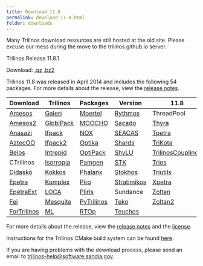 ```yaml
---
title: Download 11.8
permalink: download-11-8.html
folder: downloads
---
```


Many Trilinos download resources are still hosted at the old site. Please excuse our mess during the move to the trilinos.github.io server.

Trilinos Release 11.8.1

Download: [.gz](http://trilinos.org/oldsite/download/login.html?tid=tr11081gz) [.bz2](http://trilinos.org/oldsite/download/login.html?tid=tr11081bz2)

Trilinos 11.8 was released in April 2014 and includes the following 54 packages. For more details about the release, view the [release notes](http://trilinos.org/oldsite/release_notes-11.8.html).

Download  | Trilinos | Packages | Version | 11.8
------ | ------ | ------ | -------- | ----------
[Amesos](/packages/amesos/ "Amesos") | [Galeri](http://trilinos.org/packages/galeri/ "Galeri") | [Moertel](http://trilinos.org/packages/moertel/ "Moertel") | [Rythmos](http://trilinos.org/packages/rythmos/ "Rythmos") | ThreadPool
[Amesos2](http://trilinos.org/packages/amesos2/ "Amesos2") | [GlobiPack](http://trilinos.org/packages/globipack/ "GlobiPack") | [MOOCHO](http://trilinos.org/packages/moocho/ "MOOCHO") | [Sacado](http://trilinos.org/packages/sacado/ "Sacado") | [Thyra](http://trilinos.org/packages/thyra/ "Thyra")
[Anasazi](http://trilinos.org/packages/anasazi/ "Anasazi") | [Ifpack](http://trilinos.org/packages/ifpack/ "IFPACK") | [NOX](http://trilinos.org/packages/nox-and-loca/ "NOX and LOCA") | [SEACAS](http://trilinos.sandia.gov/packages/seacas) | [Tpetra](http://trilinos.org/packages/tpetra/ "Tpetra")
[AztecOO](http://trilinos.org/packages/aztecoo/ "AztecOO") | [Ifpack2](http://trilinos.org/packages/ifpack2/ "Ifpack2") | [Optika](http://trilinos.org/packages/optika/ "Optika") | [Shards](http://trilinos.org/packages/shards/ "Shards") | [TriKota](http://trilinos.org/packages/trikota/ "TriKota")
[Belos](http://trilinos.org/packages/belos/ "Belos") | [Intrepid](http://trilinos.org/packages/intrepid/ "Intrepid") | [OptiPack](http://trilinos.org/packages/optipack/ "OptiPack") | [ShyLU](http://trilinos.org/packages/shylu/ "ShyLU") | [TrilinosCouplings](http://trilinos.org/packages/trilinos-couplings/ "Trilinos Couplings")
CTrilinos | [Isorropia](http://trilinos.org/packages/isorropia/ "Isorropia") | [Pamgen](http://trilinos.org/packages/pamgen/ "PAMGEN") | [STK](http://trilinos.org/packages/stk/ "STK") | [Trios](http://trilinos.org/packages/trios/ "Trios")
[Didasko](http://trilinos.org/packages/didasko/ "Didasko") | [Kokkos](http://trilinos.org/packages/kokkos/ "Kokkos") | [Phalanx](http://trilinos.org/packages/phalanx/ "Phalanx") | [Stokhos](http://trilinos.org/packages/stokhos/ "Stokhos") | [Triutils](http://trilinos.org/packages/triutils/ "TriUtils")
[Epetra](http://trilinos.org/packages/epetra/ "Epetra") | [Komplex](http://trilinos.org/packages/komplex/ "Komplex") | [Piro](http://trilinos.org/packages/piro/ "Piro") | [Stratimikos](http://trilinos.org/packages/stratimikos/ "Strotimikos") | [Xpetra](http://trilinos.org/packages/xpetra/ "Xpetra")
[EpetraExt](http://trilinos.org/packages/epetraext/ "EpetraExt") | [LOCA](http://trilinos.org/packages/nox-and-loca/ "NOX and LOCA") | [Pliris](http://trilinos.org/packages/pliris/ "Pliris") | Sundance | [Zoltan](http://trilinos.org/packages/zoltan/ "Zoltan")
[Fei](http://trilinos.org/packages/fei/ "Fei") | [Mesquite](http://trilinos.org/packages/mesquite/ "Mesquite") | [PyTrilinos](http://trilinos.org/packages/pytrilinos/ "PyTrilinos") | [Teko](http://trilinos.org/packages/teko/) | [Zoltan2](http://trilinos.org/packages/zoltan2/ "Zoltan2")
[ForTrilinos](http://trilinos.org/packages/fortrilinos/ "ForTrilinos") | [ML](http://trilinos.org/packages/ml/ "ML") | [RTOp](http://trilinos.org/packages/rtop/ "RTOp") | [Teuchos](http://trilinos.org/packages/teuchos/ "Teuchos")

For more details about the release, view the [release notes](https://trilinos.org/oldsite/release_notes-12.2.html) 
and the [license](license.html).

Instructions for the Trilinos CMake build system can be found [here](https://trilinos.org/docs/files/TrilinosBuildReference.html).

If you are having problems with the download process, please send an email to [trilinos-help@software.sandia.gov](mailto:trilinos-help@software.sandia.gov).
